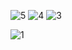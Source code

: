 
![5](https://github.com/arsh-kum04/OpenInAppAssignment/assets/106028200/a5cede5d-4603-4a35-801a-fc37b9ab6a2f)
![4](https://github.com/arsh-kum04/OpenInAppAssignment/assets/106028200/c69e5b61-1f41-4fd6-a32c-f3c880fe37ce)
![3](https://github.com/arsh-kum04/OpenInAppAssignment/assets/106028200/0a00b17a-af20-48c0-b248-7ab4fb0d3650)

![1](https://github.com/arsh-kum04/OpenInAppAssignment/assets/106028200/95820d4d-53b0-4471-a4e0-e2e1e715eeb5)
